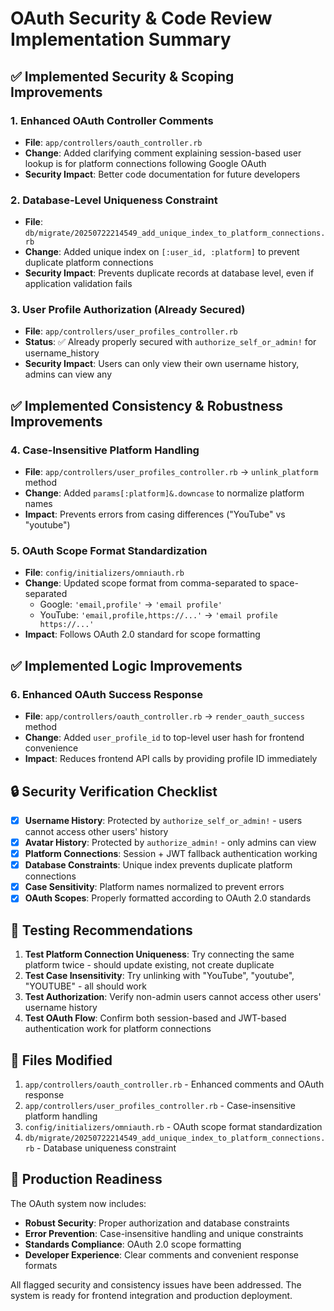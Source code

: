 # OAuth Security & Code Review Implementation Summary

## ✅ Implemented Security & Scoping Improvements

### 1. Enhanced OAuth Controller Comments
- **File**: `app/controllers/oauth_controller.rb`
- **Change**: Added clarifying comment explaining session-based user lookup is for platform connections following Google OAuth
- **Security Impact**: Better code documentation for future developers

### 2. Database-Level Uniqueness Constraint
- **File**: `db/migrate/20250722214549_add_unique_index_to_platform_connections.rb`
- **Change**: Added unique index on `[:user_id, :platform]` to prevent duplicate platform connections
- **Security Impact**: Prevents duplicate records at database level, even if application validation fails

### 3. User Profile Authorization (Already Secured)
- **File**: `app/controllers/user_profiles_controller.rb`
- **Status**: ✅ Already properly secured with `authorize_self_or_admin!` for username_history
- **Security Impact**: Users can only view their own username history, admins can view any

## ✅ Implemented Consistency & Robustness Improvements

### 4. Case-Insensitive Platform Handling
- **File**: `app/controllers/user_profiles_controller.rb` → `unlink_platform` method
- **Change**: Added `params[:platform]&.downcase` to normalize platform names
- **Impact**: Prevents errors from casing differences ("YouTube" vs "youtube")

### 5. OAuth Scope Format Standardization
- **File**: `config/initializers/omniauth.rb`
- **Change**: Updated scope format from comma-separated to space-separated
  - Google: `'email,profile'` → `'email profile'`
  - YouTube: `'email,profile,https://...'` → `'email profile https://...'`
- **Impact**: Follows OAuth 2.0 standard for scope formatting

## ✅ Implemented Logic Improvements

### 6. Enhanced OAuth Success Response
- **File**: `app/controllers/oauth_controller.rb` → `render_oauth_success` method
- **Change**: Added `user_profile_id` to top-level user hash for frontend convenience
- **Impact**: Reduces frontend API calls by providing profile ID immediately

## 🔒 Security Verification Checklist

- [x] **Username History**: Protected by `authorize_self_or_admin!` - users cannot access other users' history
- [x] **Avatar History**: Protected by `authorize_admin!` - only admins can view
- [x] **Platform Connections**: Session + JWT fallback authentication working
- [x] **Database Constraints**: Unique index prevents duplicate platform connections
- [x] **Case Sensitivity**: Platform names normalized to prevent errors
- [x] **OAuth Scopes**: Properly formatted according to OAuth 2.0 standards

## 🧪 Testing Recommendations

1. **Test Platform Connection Uniqueness**: Try connecting the same platform twice - should update existing, not create duplicate
2. **Test Case Insensitivity**: Try unlinking with "YouTube", "youtube", "YOUTUBE" - all should work
3. **Test Authorization**: Verify non-admin users cannot access other users' username history
4. **Test OAuth Flow**: Confirm both session-based and JWT-based authentication work for platform connections

## 📁 Files Modified

1. `app/controllers/oauth_controller.rb` - Enhanced comments and OAuth response
2. `app/controllers/user_profiles_controller.rb` - Case-insensitive platform handling
3. `config/initializers/omniauth.rb` - OAuth scope format standardization
4. `db/migrate/20250722214549_add_unique_index_to_platform_connections.rb` - Database uniqueness constraint

## 🚀 Production Readiness

The OAuth system now includes:
- **Robust Security**: Proper authorization and database constraints
- **Error Prevention**: Case-insensitive handling and unique constraints
- **Standards Compliance**: OAuth 2.0 scope formatting
- **Developer Experience**: Clear comments and convenient response formats

All flagged security and consistency issues have been addressed. The system is ready for frontend integration and production deployment.
